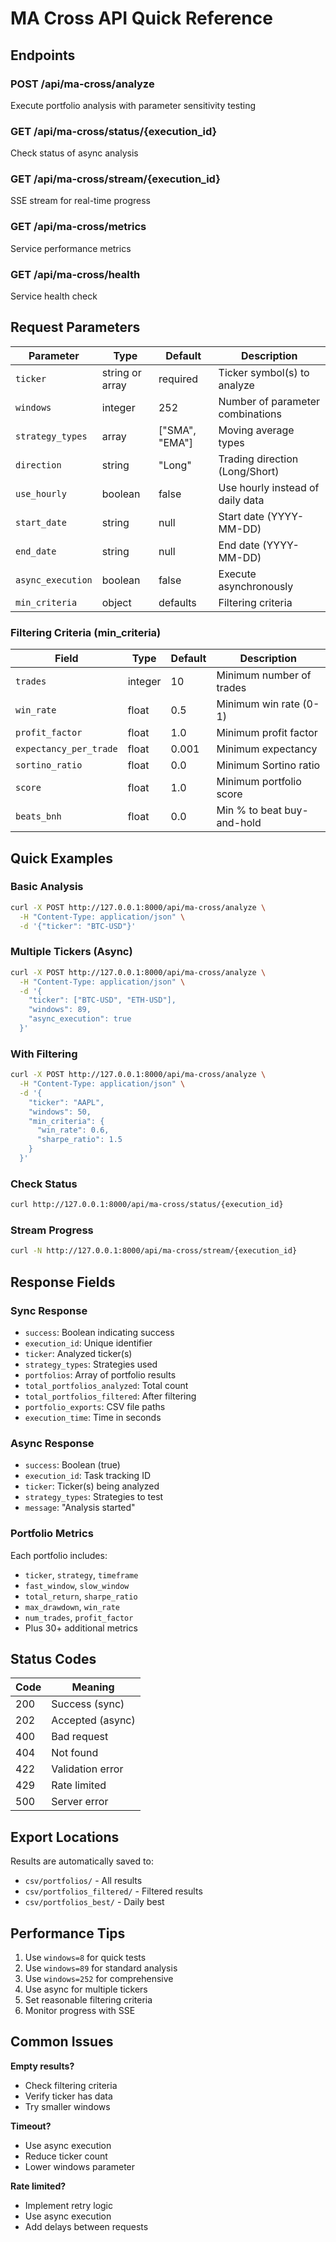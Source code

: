 # MA Cross API Quick Reference

## Endpoints

### POST /api/ma-cross/analyze

Execute portfolio analysis with parameter sensitivity testing

### GET /api/ma-cross/status/{execution_id}

Check status of async analysis

### GET /api/ma-cross/stream/{execution_id}

SSE stream for real-time progress

### GET /api/ma-cross/metrics

Service performance metrics

### GET /api/ma-cross/health

Service health check

## Request Parameters

| Parameter         | Type            | Default        | Description                      |
| ----------------- | --------------- | -------------- | -------------------------------- |
| `ticker`          | string or array | required       | Ticker symbol(s) to analyze      |
| `windows`         | integer         | 252            | Number of parameter combinations |
| `strategy_types`  | array           | ["SMA", "EMA"] | Moving average types             |
| `direction`       | string          | "Long"         | Trading direction (Long/Short)   |
| `use_hourly`      | boolean         | false          | Use hourly instead of daily data |
| `start_date`      | string          | null           | Start date (YYYY-MM-DD)          |
| `end_date`        | string          | null           | End date (YYYY-MM-DD)            |
| `async_execution` | boolean         | false          | Execute asynchronously           |
| `min_criteria`    | object          | defaults       | Filtering criteria               |

### Filtering Criteria (min_criteria)

| Field                  | Type    | Default | Description                |
| ---------------------- | ------- | ------- | -------------------------- |
| `trades`               | integer | 10      | Minimum number of trades   |
| `win_rate`             | float   | 0.5     | Minimum win rate (0-1)     |
| `profit_factor`        | float   | 1.0     | Minimum profit factor      |
| `expectancy_per_trade` | float   | 0.001   | Minimum expectancy         |
| `sortino_ratio`        | float   | 0.0     | Minimum Sortino ratio      |
| `score`                | float   | 1.0     | Minimum portfolio score    |
| `beats_bnh`            | float   | 0.0     | Min % to beat buy-and-hold |

## Quick Examples

### Basic Analysis

```bash
curl -X POST http://127.0.0.1:8000/api/ma-cross/analyze \
  -H "Content-Type: application/json" \
  -d '{"ticker": "BTC-USD"}'
```

### Multiple Tickers (Async)

```bash
curl -X POST http://127.0.0.1:8000/api/ma-cross/analyze \
  -H "Content-Type: application/json" \
  -d '{
    "ticker": ["BTC-USD", "ETH-USD"],
    "windows": 89,
    "async_execution": true
  }'
```

### With Filtering

```bash
curl -X POST http://127.0.0.1:8000/api/ma-cross/analyze \
  -H "Content-Type: application/json" \
  -d '{
    "ticker": "AAPL",
    "windows": 50,
    "min_criteria": {
      "win_rate": 0.6,
      "sharpe_ratio": 1.5
    }
  }'
```

### Check Status

```bash
curl http://127.0.0.1:8000/api/ma-cross/status/{execution_id}
```

### Stream Progress

```bash
curl -N http://127.0.0.1:8000/api/ma-cross/stream/{execution_id}
```

## Response Fields

### Sync Response

- `success`: Boolean indicating success
- `execution_id`: Unique identifier
- `ticker`: Analyzed ticker(s)
- `strategy_types`: Strategies used
- `portfolios`: Array of portfolio results
- `total_portfolios_analyzed`: Total count
- `total_portfolios_filtered`: After filtering
- `portfolio_exports`: CSV file paths
- `execution_time`: Time in seconds

### Async Response

- `success`: Boolean (true)
- `execution_id`: Task tracking ID
- `ticker`: Ticker(s) being analyzed
- `strategy_types`: Strategies to test
- `message`: "Analysis started"

### Portfolio Metrics

Each portfolio includes:

- `ticker`, `strategy`, `timeframe`
- `fast_window`, `slow_window`
- `total_return`, `sharpe_ratio`
- `max_drawdown`, `win_rate`
- `num_trades`, `profit_factor`
- Plus 30+ additional metrics

## Status Codes

| Code | Meaning          |
| ---- | ---------------- |
| 200  | Success (sync)   |
| 202  | Accepted (async) |
| 400  | Bad request      |
| 404  | Not found        |
| 422  | Validation error |
| 429  | Rate limited     |
| 500  | Server error     |

## Export Locations

Results are automatically saved to:

- `csv/portfolios/` - All results
- `csv/portfolios_filtered/` - Filtered results
- `csv/portfolios_best/` - Daily best

## Performance Tips

1. Use `windows=8` for quick tests
2. Use `windows=89` for standard analysis
3. Use `windows=252` for comprehensive
4. Use async for multiple tickers
5. Set reasonable filtering criteria
6. Monitor progress with SSE

## Common Issues

**Empty results?**

- Check filtering criteria
- Verify ticker has data
- Try smaller windows

**Timeout?**

- Use async execution
- Reduce ticker count
- Lower windows parameter

**Rate limited?**

- Implement retry logic
- Use async execution
- Add delays between requests
